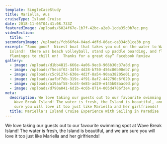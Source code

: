 ```yaml
---
template: SingleCaseStudy
title: Mariella, Aus
cruiseType: Island Cruise
date: 2018-11-05T04:41:08.733Z
featuredImage: /uploads/6024f67e-1b7f-42bc-a2e0-1cda35c0b7ec.png
videoSection:
  title: ""
secondaryImage: /uploads/fcb66fe4-04ad-4dfd-86ac-ca334d31ce3b.png
excerpt: “Sooo good!  Nicest boat that takes you out on the water to Wave Break
  Island!  there was beach volleyball, stand up paddle boarding, and float-able
  flamingos to chill on!  Thanks for a great day” Facebook Review
gallery:
  - image: /uploads/d1bb4815-666e-4a06-9ec8-966b30c37a8d.png
  - image: /uploads/f5ec4f02-34f4-4d28-b750-456c86b90eb7.png
  - image: /uploads/c5c9127d-630e-4d2f-8a54-90aa38205e01.png
  - image: /uploads/aafbf7db-319c-4f91-8af2-442790c6f020.png
  - image: /uploads/a19aaf58-5cd4-4e85-ad29-e145b08aac0d.png
  - image: /uploads/d790a041-6d1b-4c6b-8714-005d4786f3e4.png
meta:
  description: We love taking our guests out to our favourite swimming spot at
    Wave Break Island! The water is fresh, the Island is beautiful, and we are
    sure you will love it too just like Mariella and her girlfriends!
  title: Mariella's Island Cruise Experience With Sailing in Paradise
---
```

We love taking our guests out to our favourite swimming spot at Wave Break Island! The water is fresh, the Island is beautiful, and we are sure you will love it too just like Mariella and her girlfriends!
